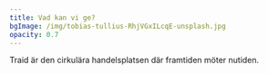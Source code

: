 ```yaml
---
title: Vad kan vi ge?
bgImage: /img/tobias-tullius-RhjVGxILcqE-unsplash.jpg
opacity: 0.7
---
```

Traid är den cirkulära handelsplatsen där framtiden möter nutiden.